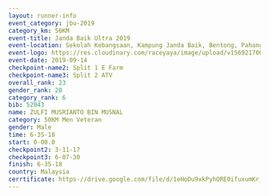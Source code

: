 ```yaml
---
layout: runner-info 
event_category: jbu-2019 
category_km: 50KM 
event-title: Janda Baik Ultra 2019
event-location: Sekolah Kebangsaan, Kampung Janda Baik, Bentong, Pahang, Malaysia 
event-logo: https://res.cloudinary.com/raceyaya/image/upload/v1569217009/logo/janda-baik_vch1pc.jpg 
event-date: 2019-09-14 
checkpoint-name2: Split 1 E Farm 
checkpoint-name3: Split 2 ATV 
overall_rank: 23
gender_rank: 20
category_rank: 6
bib: 52043
name: ZULFI MUSRIANTO BIN MUSNAL
category: 50KM Men Veteran
gender: Male
time: 6-35-18
start: 0-00.0
checkpoint2: 3-11-17
checkpoint3: 6-07-30
finish: 6-35-18
country: Malaysia
cerrtificate: https-//drive.google.com/file/d/1eHoDu9xkPyhORE0ifuxumKr_dSNOVUgV/view?usp=sharing
---
```

